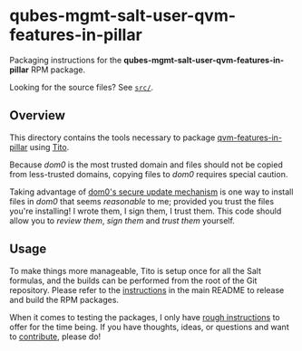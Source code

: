 qubes-mgmt-salt-user-qvm-features-in-pillar
===========================================

Packaging instructions for the **qubes-mgmt-salt-user-qvm-features-in-pillar** RPM package.

Looking for the source files? See [`src/`][src].

  [src]: ./src/

Overview
--------

This directory contains the tools necessary to package [qvm-features-in-pillar][src] using [Tito][tito].

Because _dom0_ is the most trusted domain and files should not be copied from less-trusted domains, copying files to _dom0_ requires special caution.

Taking advantage of [dom0's secure update mechanism][secure-updates] is one way to install files in _dom0_ that seems _reasonable_ to me; provided you trust the files you're installing! I wrote them, I sign them, I trust them. This code should allow you to _review them_, _sign them_ and _trust them_ yourself.

  [tito]: https://github.com/rpm-software-management/tito
  [secure-updates]: https://www.qubes-os.org/doc/dom0-secure-updates

Usage
-----

To make things more manageable, Tito is setup once for all the Salt formulas, and the builds can be performed from the root of the Git repository. Please refer to the [instructions][release] in the main README to release and build the RPM packages.

When it comes to testing the packages, I only have [rough instructions][testing-plan] to offer for the time being. If you have thoughts, ideas, or questions and want to [contribute][contributing], please do!

  [release]: https://github.com/gonzalo-bulnes/qubes-mgmt-salt-user#development
  [testing-plan]: https://github.com/gonzalo-bulnes/qubes-mgmt-salt-user/pull/3#issuecomment-778722564
  [contributing]: https://github.com/gonzalo-bulnes/qubes-mgmt-salt-user/blob/main/CONTRIBUTING.md
